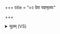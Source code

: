 +++
title = "०२ देवा यज्ञमृतवः"

+++
<details><summary>मूलम् (VS)</summary>

दे॒वाय॒ज्ञमृ॒तवः॑ कल्पयन्ति ह॒विः पु॑रो॒डाशं॑ स्रु॒चो य॑ज्ञायु॒धानि॑।तेभि॒र्याहि॑ प॒थिभि॑र्देव॒यानै॒र्यैरी॑जा॒नाः स्व॒र्गं य॑न्ति लो॒कम् ॥
</details>